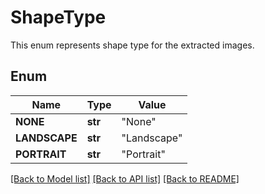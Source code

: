 # ShapeType
This enum represents shape type for the extracted images.

## Enum
Name | Type | Value
------------ | ------------- | -------------
**NONE** | **str** | "None"
**LANDSCAPE** | **str** | "Landscape"
**PORTRAIT** | **str** | "Portrait"


[[Back to Model list]](../README.md#documentation-for-models) [[Back to API list]](../README.md#documentation-for-api-endpoints) [[Back to README]](../README.md)



